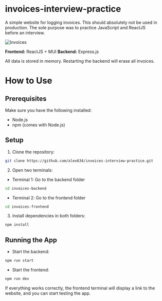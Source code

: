 # invoices-interview-practice

A simple website for logging invoices. This should absolutely not be used in production.
The sole purpose was to practice JavaScript and ReactJS before an interview.

![Invoices](https://github.com/user-attachments/assets/07158298-38e5-49cc-80ef-5a0263381fce)

**Frontend:** ReactJS + MUI
**Backend:** Express.js

All data is stored in memory. Restarting the backend will erase all invoices.

# How to Use

## Prerequisites

Make sure you have the following installed:

- Node.js
- npm (comes with Node.js)

## Setup

1. Clone the repository:

```bash
git clone https://github.com/alex634/invoices-interview-practice.git
```

2. Open two terminals:

- Terminal 1: Go to the backend folder

```bash
cd invoices-backend
```

- Terminal 2: Go to the frontend folder

```bash
cd invoices-frontend
```

3. Install dependencies in both folders:

```bash
npm install
```

## Running the App

- Start the backend:

```bash
npm run start
```

- Start the frontend:

```bash
npm run dev
```

If everything works correctly, the frontend terminal will display a link to the website, and you can start testing the app.
